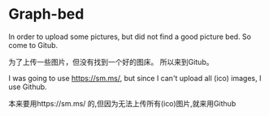 # Graph-bed
In order to upload some pictures, but did not find a good picture bed. So come to Gitub.

为了上传一些图片，但没有找到一个好的图床。 所以来到Gitub。

I was going to use https://sm.ms/, but since I can't upload all (ico) images, I use Github.

本来要用https://sm.ms/ 的,但因为无法上传所有(ico)图片,就来用Github

